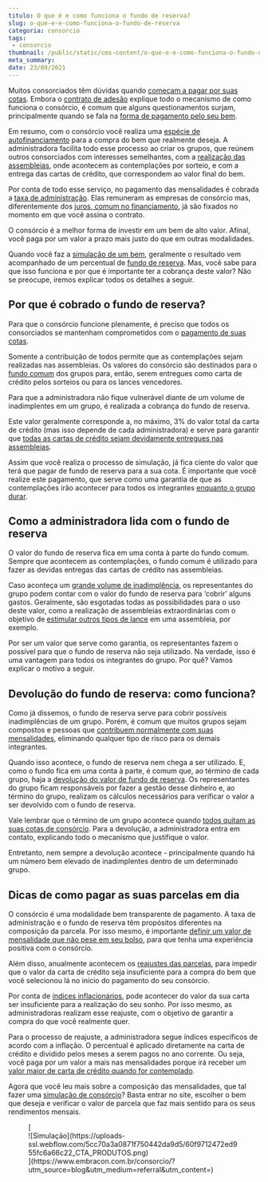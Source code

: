 ```yaml
---
titulo: O que é e como funciona o fundo de reserva?
slug: o-que-e-e-como-funciona-o-fundo-de-reserva
categoria: consorcio
tags:
 - consorcio
thumbnail: /public/static/cms-content/o-que-e-e-como-funciona-o-fundo-de-reserva.jpg
meta_summary: 
date: 23/09/2021
---
```

Muitos consorciados têm dúvidas quando [começam a pagar por suas cotas](https://www.embracon.com.br/blog/o-que-e-uma-cota-de-consorcio). Embora o [contrato de adesão](https://www.embracon.com.br/blog/saiba-o-que-avaliar-antes-de-assinar-um-contrato-de-consorcio) explique todo o mecanismo de como funciona o consórcio, é comum que alguns questionamentos surjam, principalmente quando se fala na [forma de pagamento pelo seu bem](https://www.embracon.com.br/blog/5-formas-de-pagamento-de-um-carro).

Em resumo, com o consórcio você realiza uma [espécie de autofinanciamento](https://www.embracon.com.br/blog/autofinanciamento-o-que-e-e-como-um-consorcio-pode-ajuda-lo) para a compra do bem que realmente deseja. A administradora facilita todo esse processo ao criar os grupos, que reúnem outros consorciados com interesses semelhantes, com a [realização das assembleias](https://www.embracon.com.br/blog/assembleia-de-consorcio-como-funciona), onde acontecem as contemplações por sorteio, e com a entrega das cartas de crédito, que correspondem ao valor final do bem.

Por conta de todo esse serviço, no pagamento das mensalidades é cobrada a [taxa de administração](https://www.embracon.com.br/blog/como-funciona-a-taxa-de-administracao-de-um-consorcio). Elas remuneram as empresas de consórcio mas, diferentemente dos [juros, comum no financiamento](https://www.embracon.com.br/blog/entenda-quais-sao-as-6-maiores-desvantagens-do-financiamento?e4486b43_page=13), já são fixados no momento em que você assina o contrato.

O consórcio é a melhor forma de investir em um bem de alto valor. Afinal, você paga por um valor a prazo mais justo do que em outras modalidades.

Quando você faz a [simulação de um bem](https://www.embracon.com.br/blog/descubra-como-fazer-uma-simulacao-no-consorcio), geralmente o resultado vem acompanhado de um percentual de [fundo de reserva](https://www.embracon.com.br/blog/entenda-como-funciona-a-devolucao-do-fundo-de-reserva). Mas, você sabe para que isso funciona e por que é importante ter a cobrança deste valor? Não se preocupe, iremos explicar todos os detalhes a seguir.

Por que é cobrado o fundo de reserva? 
--------------------------------------

Para que o consórcio funcione plenamente, é preciso que todos os consorciados se mantenham comprometidos com o [pagamento de suas cotas](https://www.embracon.com.br/blog/qual-o-valor-ideal-da-parcela-mensal-de-um-consorcio).

Somente a contribuição de todos permite que as contemplações sejam realizadas nas assembleias. Os valores do consórcio são destinados para o [fundo comum](https://www.embracon.com.br/conhecaoconsorcio/o-que-e-o-fundo-de-aquisicao-ou-fundo-comum-do-consorcio) dos grupos para, então, serem entregues como carta de crédito pelos sorteios ou para os lances vencedores.

Para que a administradora não fique vulnerável diante de um volume de inadimplentes em um grupo, é realizada a cobrança do fundo de reserva.

Este valor geralmente corresponde a, no máximo, 3% do valor total da carta de crédito (mas isso depende de cada administradora) e serve para garantir que [todas as cartas de crédito sejam devidamente entregues nas assembleias](https://www.embracon.com.br/blog/o-que-e-a-carta-de-credito-como-funciona-e-como-usar).

Assim que você realiza o processo de simulação, já fica ciente do valor que terá que pagar de fundo de reserva para a sua cota. É importante que você realize este pagamento, que serve como uma garantia de que as contemplações irão acontecer para todos os integrantes [enquanto o grupo durar](https://www.embracon.com.br/blog/como-funciona-o-encerramento-do-grupo-de-um-consorcio).

Como a administradora lida com o fundo de reserva 
--------------------------------------------------

O valor do fundo de reserva fica em uma conta à parte do fundo comum. Sempre que acontecem as contemplações, o fundo comum é utilizado para fazer as devidas entregas das cartas de crédito nas assembleias.

Caso aconteça um [grande volume de inadimplência](https://www.embracon.com.br/blog/nao-consigo-pagar-meu-consorcio-e-agora), os representantes do grupo podem contar com o valor do fundo de reserva para ‘cobrir’ alguns gastos. Geralmente, são esgotadas todas as possibilidades para o uso deste valor, como a realização de assembleias extraordinárias com o objetivo de [estimular outros tipos de lance](https://www.embracon.com.br/blog/como-funcionam-os-tipos-de-lances-no-consorcio) em uma assembleia, por exemplo.

Por ser um valor que serve como garantia, os representantes fazem o possível para que o fundo de reserva não seja utilizado. Na verdade, isso é uma vantagem para todos os integrantes do grupo. Por quê? Vamos explicar o motivo a seguir.

Devolução do fundo de reserva: como funciona? 
----------------------------------------------

Como já dissemos, o fundo de reserva serve para cobrir possíveis inadimplências de um grupo. Porém, é comum que muitos grupos sejam compostos e pessoas que [contribuem normalmente com suas mensalidades](https://www.embracon.com.br/blog/como-e-feito-o-pagamento-da-parcela-do-consorcio), eliminando qualquer tipo de risco para os demais integrantes.

Quando isso acontece, o fundo de reserva nem chega a ser utilizado. E, como o fundo fica em uma conta à parte, é comum que, ao término de cada grupo, haja a [devolução do valor de fundo de reserva](https://www.embracon.com.br/blog/entenda-como-funciona-a-devolucao-do-fundo-de-reserva). Os representantes do grupo ficam responsáveis por fazer a gestão desse dinheiro e, ao término do grupo, realizam os cálculos necessários para verificar o valor a ser devolvido com o fundo de reserva.

Vale lembrar que o término de um grupo acontece quando [todos quitam as suas cotas de consórcio](https://www.embracon.com.br/blog/como-quitar-a-cota-de-consorcio). Para a devolução, a administradora entra em contato, explicando todo o mecanismo que justifique o valor.

Entretanto, nem sempre a devolução acontece - principalmente quando há um número bem elevado de inadimplentes dentro de um determinado grupo.

Dicas de como pagar as suas parcelas em dia 
--------------------------------------------

O consórcio é uma modalidade bem transparente de pagamento. A taxa de administração e o fundo de reserva têm propósitos diferentes na composição da parcela. Por isso mesmo, é importante [definir um valor de mensalidade que não pese em seu bolso](https://www.embracon.com.br/blog/quanto-preciso-pagar-para-fazer-um-consorcio), para que tenha uma experiência positiva com o consórcio.

Além disso, anualmente acontecem os [reajustes das parcelas](https://www.embracon.com.br/blog/reajuste-do-consorcio-entenda), para impedir que o valor da carta de crédito seja insuficiente para a compra do bem que você selecionou lá no início do pagamento do seu consórcio.

Por conta de [índices inflacionários](https://www.embracon.com.br/blog/entenda-a-importancia-da-taxa-selic-e-da-inflacao), pode acontecer do valor da sua carta ser insuficiente para a realização do seu sonho. Por isso mesmo, as administradoras realizam esse reajuste, com o objetivo de garantir a compra do que você realmente quer.

Para o processo de reajuste, a administradora segue índices específicos de acordo com a inflação. O percentual é aplicado diretamente na carta de crédito e dividido pelos meses a serem pagos no ano corrente. Ou seja, você paga por um valor a mais nas mensalidades porque irá receber um [valor maior de carta de crédito quando for contemplado](https://www.embracon.com.br/blog/saiba-o-que-fazer-quando-for-contemplado-no-consorcio).

Agora que você leu mais sobre a composição das mensalidades, que tal fazer uma [simulação de consórcio](https://www.embracon.com.br/)? Basta entrar no site, escolher o bem que deseja e verificar o valor de parcela que faz mais sentido para os seus rendimentos mensais.

<figure class="w-richtext-figure-type-image w-richtext-align-center">[<div>![Simulação](https://uploads-ssl.webflow.com/5cc70a3a0871f750442da9d5/60f9712472ed955fc6a66c22_CTA_PRODUTOS.png)</div>](https://www.embracon.com.br/consorcio/?utm_source=blog&utm_medium=referral&utm_content=)</figure>
